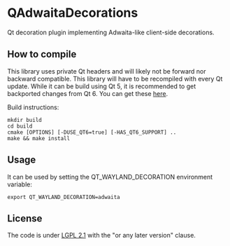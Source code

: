 # QAdwaitaDecorations
Qt decoration plugin implementing Adwaita-like client-side decorations.

## How to compile
This library uses private Qt headers and will likely not be forward nor
backward compatible. This library will have to be recompiled with every
Qt update. While it can be build using Qt 5, it is recommended to get
backported changes from Qt 6. You can get these [here](https://src.fedoraproject.org/rpms/qt5-qtwayland/blob/rawhide/f/qtwayland-decoration-support-backports-from-qt6.patch).

Build instructions:

```
mkdir build
cd build
cmake [OPTIONS] [-DUSE_QT6=true] [-HAS_QT6_SUPPORT] ..
make && make install
```

## Usage
It can be used by setting the QT_WAYLAND_DECORATION environment variable:

```
export QT_WAYLAND_DECORATION=adwaita
```

## License
The code is under [LGPL 2.1](https://www.gnu.org/licenses/old-licenses/lgpl-2.1.en.html) with the "or any later version" clause.


